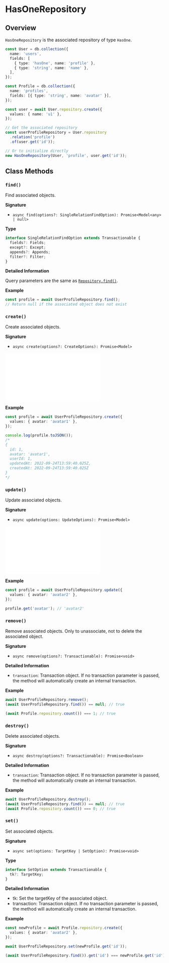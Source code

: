 # HasOneRepository

## Overview

`HasOneRepository` is the associated repository of type `HasOne`.

```typescript
const User = db.collection({
  name: 'users',
  fields: [
    { type: 'hasOne', name: 'profile' },
    { type: 'string', name: 'name' },
  ],
});

const Profile = db.collection({
  name: 'profiles',
  fields: [{ type: 'string', name: 'avatar' }],
});

const user = await User.repository.create({
  values: { name: 'u1' },
});

// Get the associated repository
const userProfileRepository = User.repository
  .relation('profile')
  .of(user.get('id'));

// Or to initialize directly
new HasOneRepository(User, 'profile', user.get('id'));
```

## Class Methods

### `find()`

Find associated objects.

**Signature**

- `async find(options?: SingleRelationFindOption): Promise<Model<any> | null>`

**Type**

```typescript
interface SingleRelationFindOption extends Transactionable {
  fields?: Fields;
  except?: Except;
  appends?: Appends;
  filter?: Filter;
}
```

**Detailed Information**

Query parameters are the same as [`Repository.find()`](../repository.md#find).

**Example**

```typescript
const profile = await UserProfileRepository.find();
// Return null if the associated object does not exist
```

### `create()`

Create associated objects.

**Signature**

- `async create(options?: CreateOptions): Promise<Model>`

<embed src="../shared/create-options.md"></embed>

**Example**

```typescript
const profile = await UserProfileRepository.create({
  values: { avatar: 'avatar1' },
});

console.log(profile.toJSON());
/*
{
  id: 1,
  avatar: 'avatar1',
  userId: 1,
  updatedAt: 2022-09-24T13:59:40.025Z,
  createdAt: 2022-09-24T13:59:40.025Z
}
*/
```

### `update()`

Update associated objects.

**Signature**

- `async update(options: UpdateOptions): Promise<Model>`

<embed src="../shared/update-options.md"></embed>

**Example**

```typescript
const profile = await UserProfileRepository.update({
  values: { avatar: 'avatar2' },
});

profile.get('avatar'); // 'avatar2'
```

### `remove()`

Remove associated objects. Only to unassociate, not to delete the associated object.

**Signature**

- `async remove(options?: Transactionable): Promise<void>`

**Detailed Information**

- `transaction`: Transaction object. If no transaction parameter is passed, the method will automatically create an internal transaction.

**Example**

```typescript
await UserProfileRepository.remove();
(await UserProfileRepository.find()) == null; // true

(await Profile.repository.count()) === 1; // true
```

### `destroy()`

Delete associated objects.

**Signature**

- `async destroy(options?: Transactionable): Promise<Boolean>`

**Detailed Information**

- `transaction`: Transaction object. If no transaction parameter is passed, the method will automatically create an internal transaction.

**Example**

```typescript
await UserProfileRepository.destroy();
(await UserProfileRepository.find()) == null; // true
(await Profile.repository.count()) === 0; // true
```

### `set()`

Set associated objects.

**Signature**

- `async set(options: TargetKey | SetOption): Promise<void>`

**Type**

```typescript
interface SetOption extends Transactionable {
  tk?: TargetKey;
}
```

**Detailed Information**

- tk: Set the targetKey of the associated object.
- transaction: Transaction object. If no transaction parameter is passed, the method will automatically create an internal transaction.

**Example**

```typescript
const newProfile = await Profile.repository.create({
  values: { avatar: 'avatar2' },
});

await UserProfileRepository.set(newProfile.get('id'));

(await UserProfileRepository.find()).get('id') === newProfile.get('id'); // true
```
